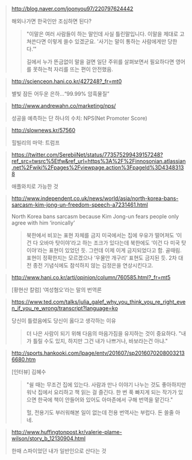 > <http://blog.naver.com/joonyou97/220797624442>
>
> 해외나가면 한국인만 조심하면 된다?
>
> > "이말은 여러 사람들이 하는 말인데 사실 틀린말입니다. 이말을 제대로 고쳐쓴다면 이렇게 쓸수 있겠군요. '사기는 말이 통하는 사람에게만 당한다.’"
> >
> > 길에서 누가 뜬금없이 말을 걸면 일단 주위를 살펴보면서 필요하다면 영어를 못하는척 자리를 뜨는 편이 안전했음.

> <http://scienceon.hani.co.kr/427248?_fr=mt0>
>
> 별빛 잠든 어두운 은하…“99.99% 암흑물질”

> <http://www.andrewahn.co/marketing/nps/>
>
> 성공을 예측하는 단 하나의 수치: NPS(Net Promoter Score)

> <http://slownews.kr/57560>
>
> 힐빌리의 마약: 트럼프

> <https://twitter.com/SerebiiNet/status/773575299439157248?ref_src=twsrc%5Etfw&ref_url=https%3A%2F%2Finnosonian.atlassian.net%2Fwiki%2Fpages%2Fviewpage.action%3FpageId%3D43483138>
>
> 애플와치로 가능한 것

> <http://www.independent.co.uk/news/world/asia/north-korea-bans-sarcasm-kim-jong-un-freedom-speech-a7231461.html>
>
> North Korea bans sarcasm because Kim Jong-un fears people only agree with him ‘ironically’
>
> > 북한에서 비꼬는 표현 자체를 금지
> > 미국에서는 집에 우유가 떨어져도 ‘이건 다 오바마 탓이야’라고 하는 조크가 있다는데 북한에도 ‘이건 다 미국 탓이야’라는 표현이 있었던 듯. 그런데 이제 이게 금지되었다고 함. 골때림.
> > 표현이 정확한지는 모르겠으나 ‘우물안 개구리’ 표현도 금지된 듯. 2차 대전 종전 기념식에도 참석하지 않는 김정은을 연상시킨다고.

> <http://www.hani.co.kr/arti/opinion/column/760585.html?_fr=mt5>
>
> [황현산 칼럼] ‘여성혐오’라는 말의 번역론

> <https://www.ted.com/talks/julia_galef_why_you_think_you_re_right_even_if_you_re_wrong/transcript?language=ko>
>
> 당신이 틀렸음에도 당신이 옳다고 생각하는 이유
>
> > 더 나은 사람이 되기 위해 다음의 마음가짐을 유지하는 것이 중요하다.
> > "내가 틀릴 수도 있지, 하지만 그건 내가 나쁘거나, 바보라는건 아냐."

> <http://sports.hankooki.com/lpage/entv/201607/sp20160702080032136680.htm>
>
> [인터뷰] 김혜수
>
> > "쉴 때는 무조건 집에 있는다. 사람과 만나 이야기 나누는 것도 좋아하지만 워낙 집에서 요리하고 책 읽는 걸 즐긴다. 한 번 푹 빠지게 되는 작가가 있으면 한국에 책이 안들어와 있어도 아마존에서 구해 번역을 맡긴다."
> >
> > 헐, 전용기도 부러워해본 일이 없는데 전용 번역사는 부럽다. 돈 쓸줄 아네.

> <http://www.huffingtonpost.kr/valerie-plame-wilson/story_b_12130904.html>
>
> 한때 스파이었던 내가 일반인으로 산다는 것



